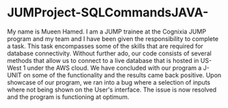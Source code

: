 # JUMProject-SQLCommandsJAVA-
My name is Mueen Hamed. I am a JUMP trainee at the Cognixia JUMP program and my team and I have been given the responsibility to complete a task. This task
encompasses some of the skills that are required for database connectivity. Without further ado, our code consists of several methods that allow us to connect to
a live database that is hosted in US-West 1 under the AWS cloud. We have concluded with our program a J-UNIT on some of the functionality and the results came back
positive. Upon showcase of our program, we ran into a bug where a selection of inputs where not being shown on the User's interface. The issue is now resolved and
the program is functioning at optimum.

